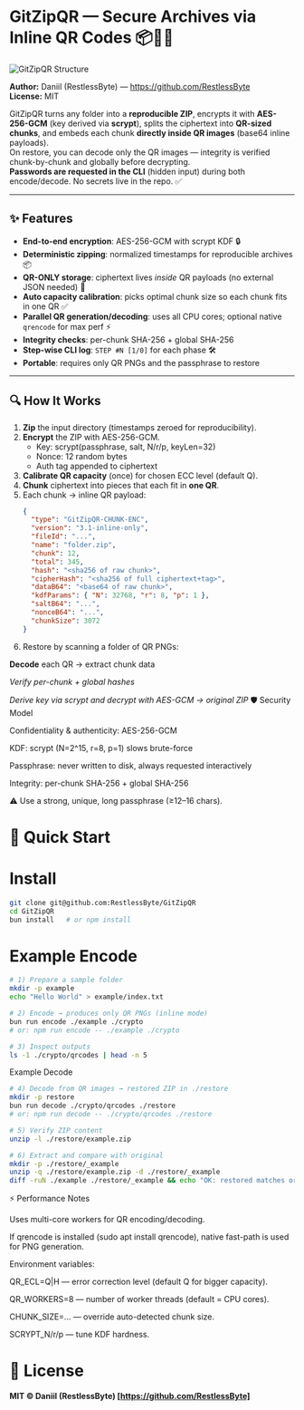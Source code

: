 # GitZipQR — Secure Archives via Inline QR Codes 📦🔐📱

![GitZipQR Structure](https://github.com/RestlessByte/GitZipQR/blob/main/structures.png)

**Author:** Daniil (RestlessByte) — https://github.com/RestlessByte  
**License:** MIT  

GitZipQR turns any folder into a **reproducible ZIP**, encrypts it with **AES-256-GCM** (key derived via **scrypt**), splits the ciphertext into **QR-sized chunks**, and embeds each chunk **directly inside QR images** (base64 inline payloads).  
On restore, you can decode only the QR images — integrity is verified chunk-by-chunk and globally before decrypting.  
**Passwords are requested in the CLI** (hidden input) during both encode/decode. No secrets live in the repo. ✅  

---

## ✨ Features

- **End-to-end encryption**: AES-256-GCM with scrypt KDF 🔒  
- **Deterministic zipping**: normalized timestamps for reproducible archives 📦  
- **QR-ONLY storage**: ciphertext lives *inside* QR payloads (no external JSON needed) 📱  
- **Auto capacity calibration**: picks optimal chunk size so each chunk fits in one QR ✅  
- **Parallel QR generation/decoding**: uses all CPU cores; optional native `qrencode` for max perf ⚡  
- **Integrity checks**: per-chunk SHA-256 + global SHA-256  
- **Step-wise CLI log**: `STEP #N [1/0]` for each phase 🛠  
- **Portable**: requires only QR PNGs and the passphrase to restore  

---

## 🔍 How It Works

1. **Zip** the input directory (timestamps zeroed for reproducibility).  
2. **Encrypt** the ZIP with AES-256-GCM.  
   - Key: scrypt(passphrase, salt, N/r/p, keyLen=32)  
   - Nonce: 12 random bytes  
   - Auth tag appended to ciphertext  
3. **Calibrate QR capacity** (once) for chosen ECC level (default Q).  
4. **Chunk** ciphertext into pieces that each fit in **one QR**.  
5. Each chunk → inline QR payload:  
   ```json
   {
     "type": "GitZipQR-CHUNK-ENC",
     "version": "3.1-inline-only",
     "fileId": "...",
     "name": "folder.zip",
     "chunk": 12,
     "total": 345,
     "hash": "<sha256 of raw chunk>",
     "cipherHash": "<sha256 of full ciphertext+tag>",
     "dataB64": "<base64 of raw chunk>",
     "kdfParams": { "N": 32768, "r": 8, "p": 1 },
     "saltB64": "...",
     "nonceB64": "...",
     "chunkSize": 3072
   }
6. Restore by scanning a folder of QR PNGs:

**Decode** each QR → extract chunk data

*Verify per-chunk + global hashes*

*Derive key via scrypt and decrypt with AES-GCM → original ZIP*
🛡 Security Model

Confidentiality & authenticity: AES-256-GCM

KDF: scrypt (N=2^15, r=8, p=1) slows brute-force

Passphrase: never written to disk, always requested interactively

Integrity: per-chunk SHA-256 + global SHA-256

⚠ Use a strong, unique, long passphrase (≥12–16 chars).

# 🚀 Quick Start
# Install
```bash
git clone git@github.com:RestlessByte/GitZipQR
cd GitZipQR
bun install   # or npm install
```

# Example Encode
```bash
# 1) Prepare a sample folder
mkdir -p example
echo "Hello World" > example/index.txt

# 2) Encode → produces only QR PNGs (inline mode)
bun run encode ./example ./crypto
# or: npm run encode -- ./example ./crypto

# 3) Inspect outputs
ls -1 ./crypto/qrcodes | head -n 5
```

Example Decode
```bash
# 4) Decode from QR images → restored ZIP in ./restore
mkdir -p restore
bun run decode ./crypto/qrcodes ./restore
# or: npm run decode -- ./crypto/qrcodes ./restore

# 5) Verify ZIP content
unzip -l ./restore/example.zip

# 6) Extract and compare with original
mkdir -p ./restore/_example
unzip -q ./restore/example.zip -d ./restore/_example
diff -ruN ./example ./restore/_example && echo "OK: restored matches original ✅"
```
⚡ Performance Notes

Uses multi-core workers for QR encoding/decoding.

If qrencode is installed (sudo apt install qrencode), native fast-path is used for PNG generation.

Environment variables:

QR_ECL=Q|H — error correction level (default Q for bigger capacity).

QR_WORKERS=8 — number of worker threads (default = CPU cores).

CHUNK_SIZE=... — override auto-detected chunk size.

SCRYPT_N/r/p — tune KDF hardness.

# 📜 License

**MIT © Daniil (RestlessByte) [https://github.com/RestlessByte]**
